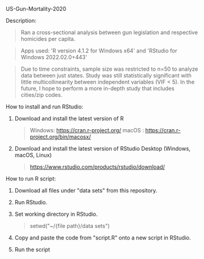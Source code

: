 US-Gun-Mortality-2020

Description:
>Ran a cross-sectional analysis between gun legislation and respective homicides per capita.

>Apps used: 'R version 4.1.2 for Windows x64' and 'RStudio for Windows 2022.02.0+443'

>Due to time constraints, sample size was restricted to n=50 to analyze data between just states. Study was still statistically significant with little multicollinearity between independent variables (VIF < 5). In the future, I hope to perform a more in-depth study that includes cities/zip codes.

How to install and run RStudio:
1. Download and install the latest version of R
   >Windows: https://cran.r-project.org/
   >macOS : https://cran.r-project.org/bin/macosx/

2. Download and install the latest version of RStudio Desktop (Windows, macOS, Linux) 
   >https://www.rstudio.com/products/rstudio/download/

How to run R script:
1. Download all files under "data sets" from this repository.
2. Run RStudio.
3. Set working directory in RStudio. 
   >setwd("~/{file path}/data sets")

4. Copy and paste the code from "script.R" onto a new script in RStudio. 
5. Run the script
